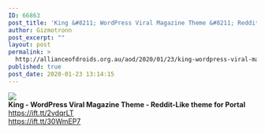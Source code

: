 ```yaml
---
ID: 66863
post_title: 'King &#8211; WordPress Viral Magazine Theme &#8211; Reddit-Like theme for Portal'
author: Gizmotronn
post_excerpt: ""
layout: post
permalink: >
  http://allianceofdroids.org.au/aod/2020/01/23/king-wordpress-viral-magazine-theme-reddit-like-theme-for-portal/
published: true
post_date: 2020-01-23 13:14:15
---
```

<img src="https://s3.envato.com/files/276970398/01_screenshot.__large_preview.png"><br>
<b>King - WordPress Viral Magazine Theme - Reddit-Like theme for Portal</b><br>
https://ift.tt/2vdqrLT<br>
https://ift.tt/30WmEP7